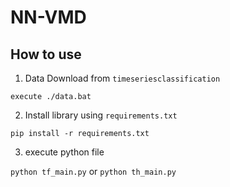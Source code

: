 # NN-VMD

## How to use

1. Data Download from ```timeseriesclassification```

```execute ./data.bat```

2. Install library using ```requirements.txt```

```pip install -r requirements.txt```

3. execute python file

```python tf_main.py``` or ```python th_main.py```